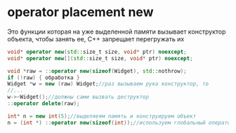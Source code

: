# operator placement new
Это функции которая на уже выделенной памяти вызывает конструктор объекта, чтобы занять ее, C++ запрещает перегружать их

```cpp
void* operator new(std::size_t size, void* ptr) noexcept; 
void* operator new[](std::size_t size, void* ptr) noexcept;

void *raw = ::operator new(sizeof(Widget), std::nothrow); 
if (!raw) { обработка } 
Widget *w = new (raw) Widget;//раз вызываем рука конструктор, то
//...
w->~Widget();//должны сами вызвать деструктор
::operator delete(raw);

int* n = new int(5);//выделяеям память и конструируем объект
n = (int *) ::operator new(sizeof(int));//используем глобальный оператор, происходит только выделение, отличается от malloc тем что может бросить исключение
```